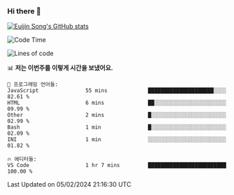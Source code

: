 ### Hi there 👋

[![Euijin Song's GitHub stats](https://github-readme-stats.vercel.app/api?username=lstar2397&count_private=true&show_icons=true&theme=tokyonight&locale=kr)](https://github.com/anuraghazra/github-readme-stats)

<!--START_SECTION:waka-->
![Code Time](http://img.shields.io/badge/Code%20Time-276%20hrs%208%20mins-blue)

![Lines of code](https://img.shields.io/badge/%EC%A0%80%EB%8A%94%20%EC%97%AC%ED%83%9C%EA%B9%8C%EC%A7%80%20-741.7%20thousand%20%EC%A4%84%EC%9D%98%20%EC%BD%94%EB%93%9C%EB%A5%BC%20%EC%9E%91%EC%84%B1%ED%96%88%EC%96%B4%EC%9A%94.-blue)

📊 **저는 이번주를 이렇게 시간을 보냈어요.** 

```text
💬 프로그래밍 언어들: 
JavaScript               55 mins             █████████████████████░░░░   82.61 % 
HTML                     6 mins              ██░░░░░░░░░░░░░░░░░░░░░░░   09.99 % 
Other                    2 mins              █░░░░░░░░░░░░░░░░░░░░░░░░   02.99 % 
Bash                     1 min               █░░░░░░░░░░░░░░░░░░░░░░░░   02.09 % 
INI                      1 min               ░░░░░░░░░░░░░░░░░░░░░░░░░   01.82 % 

🔥 에디터들: 
VS Code                  1 hr 7 mins         █████████████████████████   100.00 % 
```


 Last Updated on 05/02/2024 21:16:30 UTC
<!--END_SECTION:waka-->

<!--
**lstar2397/lstar2397** is a ✨ _special_ ✨ repository because its `README.md` (this file) appears on your GitHub profile.

Here are some ideas to get you started:

- 🔭 I’m currently working on ...
- 🌱 I’m currently learning ...
- 👯 I’m looking to collaborate on ...
- 🤔 I’m looking for help with ...
- 💬 Ask me about ...
- 📫 How to reach me: ...
- 😄 Pronouns: ...
- ⚡ Fun fact: ...
-->
